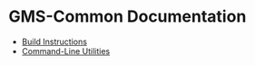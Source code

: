 # GMS-Common Documentation

* [Build Instructions](build.md)
* [Command-Line Utilities](commands.md)
